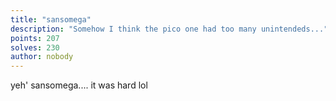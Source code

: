 ```yaml
---
title: "sansomega"
description: "Somehow I think the pico one had too many unintendeds..."
points: 207
solves: 230
author: nobody
---
```


yeh' sansomega.... it was hard lol
